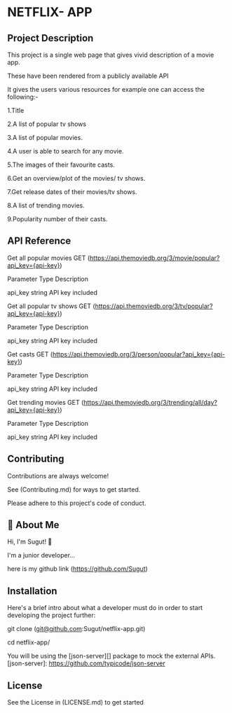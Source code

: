 # NETFLIX- APP

## Project Description
This project is a single web page that gives vivid description of a movie app.

These have been rendered from a publicly available API 

It gives the users various resources for example one can access the following:-

1.Title

2.A list of popular tv shows

3.A list of popular movies.

4.A user is able to search for any movie.

5.The images of their favourite casts.

6.Get an overview/plot of the movies/ tv shows.

7.Get release dates of their movies/tv shows.

8.A list of trending movies.

9.Popularity number of their casts.


## API Reference
Get all popular movies
GET (https://api.themoviedb.org/3/movie/popular?api_key={api-key})

Parameter          Type              Description

api_key            string            API key included

Get all popular tv shows
GET (https://api.themoviedb.org/3/tv/popular?api_key={api-key})

Parameter          Type              Description

api_key            string            API key included

Get casts
GET (https://api.themoviedb.org/3/person/popular?api_key={api-key})

Parameter          Type              Description

api_key            string            API key included

Get trending movies
GET (https://api.themoviedb.org/3/trending/all/day?api_key={api-key})

Parameter          Type              Description

api_key            string            API key included

## Contributing
Contributions are always welcome!

See (Contributing.md) for ways to get started.

Please adhere to this project's code of conduct.

## 🚀 About Me
Hi, I'm Sugut! 👋

I'm a junior developer...

here is my github link (https://github.com/Sugut)

## Installation
Here's a brief intro about what a developer must do in order to start developing the project further:

git clone (git@github.com:Sugut/netflix-app.git)

cd netflix-app/

You will be using the [json-server][] package to mock the external APIs.[json-server]: https://github.com/typicode/json-server

## License
See the License in (LICENSE.md) to get started